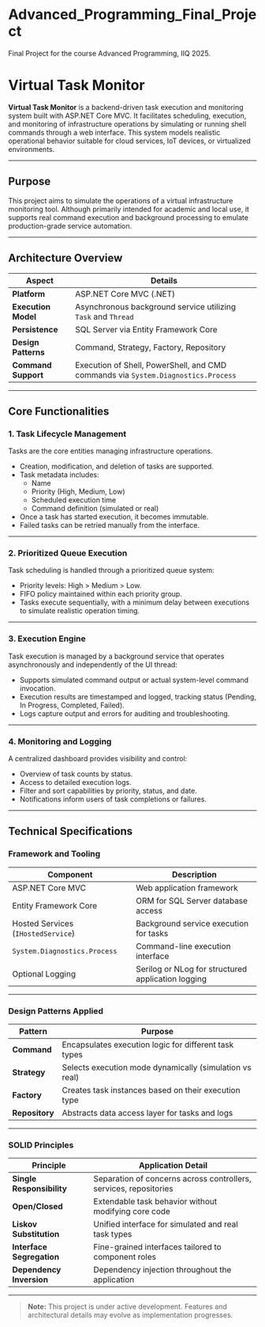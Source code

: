 # Advanced_Programming_Final_Project
Final Project for the course Advanced Programming, IIQ 2025.

# Virtual Task Monitor

**Virtual Task Monitor** is a backend-driven task execution and monitoring system built with ASP.NET Core MVC. It facilitates scheduling, execution, and monitoring of infrastructure operations by simulating or running shell commands through a web interface. This system models realistic operational behavior suitable for cloud services, IoT devices, or virtualized environments.

---

## Purpose

This project aims to simulate the operations of a virtual infrastructure monitoring tool. Although primarily intended for academic and local use, it supports real command execution and background processing to emulate production-grade service automation.

---

## Architecture Overview

| Aspect              | Details                                                      |
|---------------------|--------------------------------------------------------------|
| **Platform**        | ASP.NET Core MVC (.NET)                                       |
| **Execution Model** | Asynchronous background service utilizing `Task` and `Thread`|
| **Persistence**     | SQL Server via Entity Framework Core                         |
| **Design Patterns** | Command, Strategy, Factory, Repository                       |
| **Command Support** | Execution of Shell, PowerShell, and CMD commands via `System.Diagnostics.Process` |

---

## Core Functionalities

### 1. Task Lifecycle Management

Tasks are the core entities managing infrastructure operations.

- Creation, modification, and deletion of tasks are supported.
- Task metadata includes:  
  - Name  
  - Priority (High, Medium, Low)  
  - Scheduled execution time  
  - Command definition (simulated or real)
- Once a task has started execution, it becomes immutable.
- Failed tasks can be retried manually from the interface.

---

### 2. Prioritized Queue Execution

Task scheduling is handled through a prioritized queue system:

- Priority levels: High > Medium > Low.
- FIFO policy maintained within each priority group.
- Tasks execute sequentially, with a minimum delay between executions to simulate realistic operation timing.

---

### 3. Execution Engine

Task execution is managed by a background service that operates asynchronously and independently of the UI thread:

- Supports simulated command output or actual system-level command invocation.
- Execution results are timestamped and logged, tracking status (Pending, In Progress, Completed, Failed).
- Logs capture output and errors for auditing and troubleshooting.

---

### 4. Monitoring and Logging

A centralized dashboard provides visibility and control:

- Overview of task counts by status.
- Access to detailed execution logs.
- Filter and sort capabilities by priority, status, and date.
- Notifications inform users of task completions or failures.

---

## Technical Specifications

### Framework and Tooling

| Component              | Description                                           |
|------------------------|-------------------------------------------------------|
| ASP.NET Core MVC       | Web application framework                             |
| Entity Framework Core  | ORM for SQL Server database access                    |
| Hosted Services (`IHostedService`) | Background service execution for tasks         |
| `System.Diagnostics.Process` | Command-line execution interface                  |
| Optional Logging       | Serilog or NLog for structured application logging   |

---

### Design Patterns Applied

| Pattern          | Purpose                                                   |
|------------------|-----------------------------------------------------------|
| **Command**      | Encapsulates execution logic for different task types     |
| **Strategy**     | Selects execution mode dynamically (simulation vs real)  |
| **Factory**      | Creates task instances based on their execution type      |
| **Repository**   | Abstracts data access layer for tasks and logs            |

---

### SOLID Principles

| Principle             | Application Detail                                      |
|-----------------------|--------------------------------------------------------|
| **Single Responsibility** | Separation of concerns across controllers, services, repositories |
| **Open/Closed**           | Extendable task behavior without modifying core code |
| **Liskov Substitution**   | Unified interface for simulated and real task types   |
| **Interface Segregation** | Fine-grained interfaces tailored to component roles   |
| **Dependency Inversion**  | Dependency injection throughout the application       |

---

> **Note:** This project is under active development. Features and architectural details may evolve as implementation progresses.
